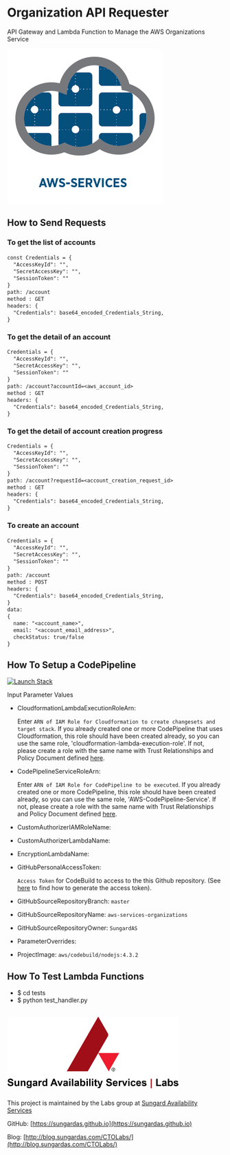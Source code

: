 
# Organization API Requester

API Gateway and Lambda Function to Manage the AWS Organizations Service

![aws-services][aws-services-image]

## How to Send Requests

### To get the list of accounts
```
const Credentials = {
  "AccessKeyId": "",
  "SecretAccessKey": "",
  "SessionToken": ""
}
path: /account
method : GET
headers: {
  "Credentials": base64_encoded_Credentials_String,
}
```
### To get the detail of an account
```
Credentials = {
  "AccessKeyId": "",
  "SecretAccessKey": "",
  "SessionToken": ""
}
path: /account?accountId=<aws_account_id>
method : GET
headers: {
  "Credentials": base64_encoded_Credentials_String,
}
```
### To get the detail of account creation progress
```
Credentials = {
  "AccessKeyId": "",
  "SecretAccessKey": "",
  "SessionToken": ""
}
path: /account?requestId=<account_creation_request_id>
method : GET
headers: {
  "Credentials": base64_encoded_Credentials_String,
}
```
### To create an account
```
Credentials = {
  "AccessKeyId": "",
  "SecretAccessKey": "",
  "SessionToken": ""
}
path: /account
method : POST
headers: {
  "Credentials": base64_encoded_Credentials_String,
}
data:
{
  name: "<account_name>",
  email: "<account_email_address>",
  checkStatus: true/false
}
```

## How To Setup a CodePipeline

<a href="https://console.aws.amazon.com/cloudformation/home?region=us-east-1#/stacks/new?stackName=ServerlessCodePipeline&amp;templateURL=https://s3.amazonaws.com/cloudformation-serverless-codepipeline.us-east-1/codepipeline.yaml"><img src="https://camo.githubusercontent.com/210bb3bfeebe0dd2b4db57ef83837273e1a51891/68747470733a2f2f73332e616d617a6f6e6177732e636f6d2f636c6f7564666f726d6174696f6e2d6578616d706c65732f636c6f7564666f726d6174696f6e2d6c61756e63682d737461636b2e706e67" alt="Launch Stack" data-canonical-src="https://s3.amazonaws.com/cloudformation-examples/cloudformation-launch-stack.png" /></a>

Input Parameter Values

- CloudformationLambdaExecutionRoleArn:

  Enter `ARN of IAM Role for Cloudformation to create changesets and target stack`. If you already created one or more CodePipeline that uses Cloudformation, this role should have been created already, so you can use the same role, 'cloudformation-lambda-execution-role'. If not, please create a role with the same name with Trust Relationships and Policy Document defined <a href="https://s3.amazonaws.com/cloudformation-serverless-codepipeline.us-east-1/roles/role_cloudformation-lambda-execution-role.json">here</a>.

- CodePipelineServiceRoleArn:

  Enter `ARN of IAM Role for CodePipeline to be executed`. If you already created one or more CodePipeline, this role should have been created already, so you can use the same role, 'AWS-CodePipeline-Service'. If not, please create a role with the same name with Trust Relationships and Policy Document defined <a href="https://s3.amazonaws.com/cloudformation-serverless-codepipeline.us-east-1/roles/role_AWS-CodePipeline-Service.json">here</a>.

- CustomAuthorizerIAMRoleName:

- CustomAuthorizerLambdaName:

- EncryptionLambdaName:

- GitHubPersonalAccessToken:

  `Access Token` for CodeBuild to access to the this Github repository. (See <a href="https://help.github.com/articles/creating-an-access-token-for-command-line-use/">here</a> to find how to generate the access token).

- GitHubSourceRepositoryBranch: `master`

- GitHubSourceRepositoryName: `aws-services-organizations`

- GitHubSourceRepositoryOwner: `SungardAS`

- ParameterOverrides:

- ProjectImage: `aws/codebuild/nodejs:4.3.2`

## How To Test Lambda Functions

- $ cd tests
- $ python test_handler.py

## [![Sungard Availability Services | Labs][labs-logo]][labs-github-url]

This project is maintained by the Labs group at [Sungard Availability
Services](http://sungardas.com)

GitHub: [https://sungardas.github.io](https://sungardas.github.io)

Blog:
[http://blog.sungardas.com/CTOLabs/](http://blog.sungardas.com/CTOLabs/)

[labs-github-url]: https://sungardas.github.io
[labs-logo]: https://raw.githubusercontent.com/SungardAS/repo-assets/master/images/logos/sungardas-labs-logo-small.png
[aws-services-image]: ./docs/images/logo.png?raw=true

